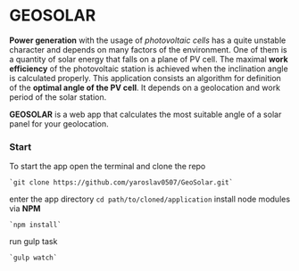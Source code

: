 GEOSOLAR
===================================================================
<b>Power generation</b> with the usage of <i>photovoltaic cells</i> has a quite unstable character and depends on many factors of the environment. 
One of them is a quantity of solar energy that falls on a plane of PV cell.
	The maximal <b>work efficiency</b> of the photovoltaic station is achieved when the inclination angle is calculated properly.
	This application consists an algorithm for definition of the <b>optimal angle of the PV cell</b>. It depends on a geolocation and work period of the solar station.
	
<b>GEOSOLAR</b> is a web app that calculates the most suitable angle of a solar panel for your geolocation.


### Start

To start the app open the terminal and clone the repo 

	`git clone https://github.com/yaroslav0507/GeoSolar.git` 
	
enter the app directory `cd path/to/cloned/application` 
install node modules via <b>NPM</b>

	`npm install`
  
run gulp task 
	
	`gulp watch`





